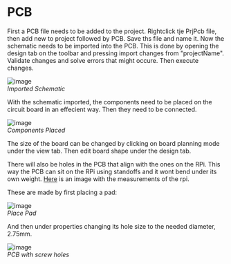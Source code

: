 # PCB 

First a PCB file needs to be added to the project. Rightclick tje PrjPcb file, then add new to project followed by PCB. Save ths file and name it. 
Now the schematic needs to be imported into the PCB. This is done by opening the design tab on the toolbar and pressing import changes from "projectName". Validate changes
and solve errors that might occure. Then execute changes.

![image](https://user-images.githubusercontent.com/79916416/204139344-a47263ed-14de-4cc3-b0bd-f50559d54af4.png)<br>
*Imported Schematic*

With the schematic imported, the components need to be placed on the circuit board in an effecient way. Then they need to be connected.

![image](https://user-images.githubusercontent.com/79916416/204234691-3a5d6aff-c24e-4c19-b7d9-e5e2a55bf880.png)<br>
*Components Placed*

The size of the board can be changed by clicking on board planning mode under the view tab. Then edit board shape under the design tab.

There will also be holes in the PCB that align with the ones on the RPi. This way the PCB can sit on the RPi using standoffs and it wont bend under its own weight. [Here](https://static.raspberrypi.org/files/product-briefs/Raspberry-Pi-Model-Bplus-Product-Brief.pdf) is an image with the measurements of the rpi.

These are made by first placing a pad:

![image](https://user-images.githubusercontent.com/79916416/204238642-f936fa26-1da1-41f7-b17d-7aae80a33330.png)<br>
*Place Pad*

And then under properties changing its hole size to the needed diameter, 2.75mm.

![image](https://user-images.githubusercontent.com/79916416/204249687-a9066ca6-6bd8-4124-aadd-d5e6b8f74acb.png)<br>
*PCB with screw holes*
